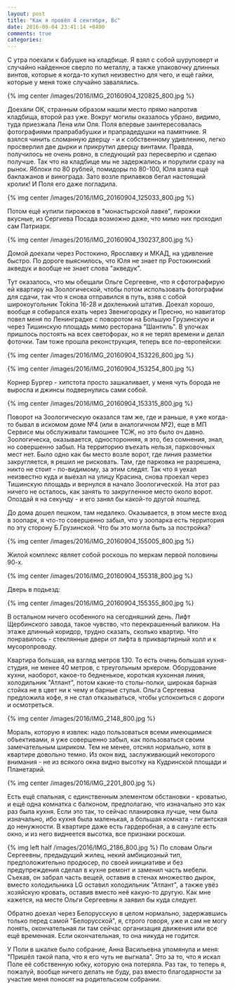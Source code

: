 ```yaml
---
layout: post
title: "Как я провёл 4 сентября, Вс"
date: 2016-09-04 23:41:14 +0400
comments: true
categories: 
---
```

С утра поехали к бабушке на кладбище. Я взял с собой шуруповерт и случайно найденное сверло по металлу, а также упаковочку длинных винтов, которые я когда-то купил неизвестно для чего, и ещё гайки, которые у меня тоже случайно завалялись.

{% img center /images/2016/IMG_20160904_120825_800.jpg %}

Доехали ОК, странным образом нашли место прямо напротив кладбища, второй раз уже. Вокруг могилы оказалось убрано, видимо, туда приезжала Лена или Оля. Поля впервые заинтересовалась фотографиями прапрабабушки и прапрадедушки на памятнике. Я взялся чинить сломанную дверцу - и к собственному удивлению, легко просверлил две дырки и прикрутил дверцу винтами. Правда, получилось не очень ровно, в следующий раз пересверлю и сделаю получше. Так что на кладбище мы не задержались и порулили сразу на рынок. Яблоки по 80 рублей, помидоры по 80-100, Юля взяла ещё баклажанов и винограда. Зато возле прилавков бегал настоящий кролик! И Поля его даже погладила.

{% img center /images/2016/IMG_20160904_125033_800.jpg %}

Потом ещё купили пирожков в "монастырской лавке", пирожки вкусные, из Сергиева Посада возможно даже, что мимо них проходил сам Патриарх.

{% img center /images/2016/IMG_20160904_130237_800.jpg %}

Домой доехали через Ростокино, Ярославку и МКАД, на удивление быстро. По дороге выяснилось, что Юля не знает пр Ростокинский акведук и вообще не знает слова "акведук". 

Тут оказалось, что мы обещали Ольге Сергеевне, что я сфотографирую ей квартиру на Зоологической, чтобы потом использовать фотографии для сдачи, так что я снова отправился в путь, взяв с собой широкоугольник Tokina 16-28 и дохленький штатив. Доехал хорошо, вообще я собирался ехать через Звенигородку и Пресню, но навигатор повел меня по Ленинградке с поворотом на Большую Грузинскую и через Тишинскую площадь мимо ресторана "Шантиль". В улочках пришлось постоять на всех светофорах, но я не терял времени и делал фоточки. Там тоже прошла реконструкция, теперь все по-европейски:

{% img center /images/2016/IMG_20160904_153226_800.jpg %}

{% img center /images/2016/IMG_20160904_153254_800.jpg %}

Корнер Бургер - хипстота просто зашкаливает, у меня чуть борода не выросла и джинсы подвернулись сами собой.

{% img center /images/2016/IMG_20160904_153315_800.jpg %}

Поворот на Зоологическую оказался там же, где и раньше, я уже когда-то бывал в искомом доме №4 (или в аналогичном №2), еще в МП Сервисе мы обслуживали тамошнее ТСЖ, но это было оч давно. Зоологическа, оказывается, односторонняя, я это, без сомнения, знал, но совершенно забыл. На территорию въехать нельзя, парковочных мест нет. Было одно как бы место возле ворот, где линия разметки закругляется, я решил не рисковать. Там, где парковка не разрешена, никто не стоит - по-видимому, за этим следят. Так что я уехал неизвестно куда и выехал на улицу Красина, снова проехал через Тишинскую площадь и вернулся в начало Зоологической. На этот раз ничего не осталось, как занять то закругленное место около ворот. Опоздай я на секунду - и его занял бы какой-то другой лошпед.

До дома дошел пешком, там недалеко. Оказывается, в этом месте вход в зоопарк, я что-то совершенно забыл, что у зоопарка есть территория по эту сторону Б.Грузинской. Что бы это могла быть за постройка?

{% img center /images/2016/IMG_20160904_155005_800.jpg %}

Жилой комплекс являет собой роскошь по меркам первой половины 90-х.

{% img center /images/2016/IMG_20160904_155318_800.jpg %}

Дверь в подьезд:

{% img center /images/2016/IMG_20160904_155355_800.jpg %}

В остальном ничего особенного на сегодняшний день. Лифт Щербинского завода, такое чувство, что перекрашенный валиком. На этаже длинный коридор, трудно сказать, сколько квартир. Что понравилось - стеклянные двери от лифта в приквартирный холл и к мусоропроводу.

Квартира большая, на взгляд метров 130. То есть очень большая кухня-студия, не менее 40 метров, с треугольным эркером. Оборудование кухни, наоборот, какое-то бедненькое, короткая кухонная линия, холодильник "Атлант", потом какие-то столы-полки, широкая барная стойка не в цвет ни к чему и барные стулья. Ольга Сергеевна предложила кофе, я не стал отказываться, чтобы успокоиться с дороги и осмотреться.

{% img center /images/2016/IMG_2148_800.jpg %}

Мораль, которую я извлек: надо пользоваться всеми имеющимися объективами, я уже совершенно забыл, как пользоваться своим замечательным шириком. Тем не менее, отснял нормально, хотя в квартире довольно темно. Из окон вид, заслуживающий некоторого внимания - не из всякого окна видно высотку на Кудринской площади и Планетарий. 

{% img center /images/2016/IMG_2201_800.jpg %}

Есть ещё спальная, с единственным элементом обстановки - кроватью, и ещё одна комнатка с балконом, предполагаю, что изначально это как раз была кухня. Если это так, то сейчас планировка лучше, чем была изначально, ибо кухня была маленькая, а большая комната - гигантская до ненужности. В квартире даже есть гардеробная, а в санузле есть окно, и из него виднеется высотка, все признаки роскоши. 

{% img left half /images/2016/IMG_2186_800.jpg %} По словам Ольги Сергеевны, предыдущий жилец, некий амбициозный тип, предположительно продюсер, по своей инициативе и без предупреждения сделал в кухне ремонт и заменил часть мебели. Съехав, он забрал часть вещей, оставив в стенах множество дырок, вместо холодильника LG оставил холодильник "Атлант", а также увёз хозяйскую кровать, оставив вместо неё какую-то другую. Как мне кажется, на месте Ольги Сергеевны я заявил бы куда следует.

Обратно доехал через Белорусскую в целом нормально, задержавшись только перед самой "Белорусской", я, строго говоря, уже и сам не могу понять, окончательная ли там сейчас организация движения или все ещё временная. Если окончательная, то она никуда не годится.

У Поли в шкалке было собрание, Анна Васильевна упомянула и меня: "Пришёл такой папа, что я его чуть не выгнала". Это за то, что я искал Поле её собственную юбку, которую она потеряла. Раз так, то теперь я, пожалуй, вообще ничего делать не буду, раз вместо благодарности за участие меня поносят на родительском собрании.